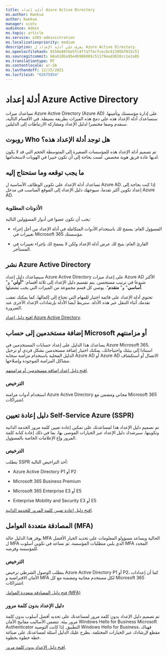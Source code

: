 ```yaml
---
title: أدلة إعداد Azure Active Directory
ms.author: Kwekua
author: Kwekua
manager: scotv
audience: Admin
ms.topic: article
ms.service: o365-administration
ms.localizationpriority: medium
description: تعرف على أدلة الإعداد ل Azure Active Directory.
ms.openlocfilehash: 0150e88f6e5fc4f7a77ecfcecbc61395bf015c51
ms.sourcegitcommit: b6ab10ba95e4b986065c51179ead3810cc1e2a85
ms.translationtype: MT
ms.contentlocale: ar-SA
ms.lasthandoff: 12/15/2021
ms.locfileid: "63575954"
---
```

# <a name="azure-active-directory-setup-guides"></a>أدلة إعداد Azure Active Directory

تساعدك ميزات Azure Active Directory (Azure AD) على إدارة مؤسستك وتأمينها. ستساعدك أدلة الإعداد هذه على دمج هذه الميزات بطريقة بسيطة. في الأقسام التالية، سنقدم وصفا مختصرا لدليل الإعداد ومشاركة الارتباطات إلى الدليلين.

## <a name="who-are-these-setup-guides-for"></a>روبوت Who هل توجد أدلة الإعداد هذه؟

تم تصميم أدلة الإعداد هذه للمؤسسات الصغيرة إلى المتوسطة الحجم التي قد لا يكون لديها عادة فريق هوية مخصص. لست بحاجة إلى أن تكون خبيرا في الهويات لاستخدامها.

## <a name="what-to-expect-and-what-youll-need"></a>ما يجب توقعه وما ستحتاج إليه

تساعدك أدلة الإعداد على تكوين الوظائف الأساسية ل Azure AD. إذا كنت بحاجة إلى إعداد تكوين أكثر تقدما، سيوجهك دليل الإعداد إلى الموقع المناسب في مدخل Azure AD.

### <a name="required-permissions"></a>الأذونات المطلوبة

يجب أن تكون عضوا في أدوار المسؤولين التالية:

- المسؤول العام: يسمح لك باستخدام الأدوات المتكاملة في أدلة الإعداد من أجل إجراء تغييرات في Microsoft 365 مؤسستك.

- القارئ العام: يتيح لك عرض أدلة الإعداد ولكن لا يسمح لك بإجراء تغييرات في المستأجر.

## <a name="azure-active-directory-deployment"></a>نشر Azure Active Directory  

سيساعدك دليل إعداد Azure Active Directory على إعداد ميزات Azure AD الأكثر شيوعا في ترتيب مستحسن. يتم تقسيم دليل الإعداد إلى ثلاثة أقسام: **"أولي**" و" **أساسي**" و" **متقدم**". يوصي كل قسم مجموعة من الميزات التي يجب تشغيلها.

تحتوي أدلة الإعداد على قائمة اختيار للمهام التي تحتاج إلى إكمالها، كما يمكنك تعقب تقدمك أثناء التنقل عبر هذه الأدلة. ستربط أيضا الأدلة بإرشادات الإعداد الأخرى عند الضرورة.

[افتح دليل إعداد Azure Active Directory](https://go.microsoft.com/fwlink/p/?linkid=2183427).

## <a name="add-or-sync-users-to-your-microsoft-account"></a>إضافة مستخدمين إلى حساب Microsoft أو مزامنتهم  

يساعدك هذا الدليل على إعداد حسابات المستخدمين في Azure Microsoft 365. استنادا إلى بيئتك واحتياجاتك، يمكنك اختيار إضافة مستخدمين بشكل فردي أو ترحيل الدليل المحلية باستخدام مزامنة سحابة Azure AD أو Azure AD الاتصال أو استكشاف مشاكل المزامنة الموجودة وإصلاحها.

[افتح دليل إعداد إضافة مستخدمين أو مزامنتهم](https://go.microsoft.com/fwlink/?linkid=2183349).

### <a name="licensing"></a>الترخيص

استخدام أدوات مزامنة Azure Active Directory مجاني ومضمن مع Microsoft 365 اشتراكات.

## <a name="azure-self-service-password-reset-sspr-guide"></a>دليل إعادة تعيين Self-Service Azure (SSPR)

تم تصميم دليل الإعداد هذا لمساعدتك على تمكين إعادة تعيين كلمة مرور الخدمة الذاتية وتكوينها. سيرشدك دليل الإعداد عبر الخيارات الموصى بها، بما في ذلك إعادة كتابة كلمة المرور وإع الإعلامات الخاصة بالمسؤول.

### <a name="licensing"></a>الترخيص

يتطلب SSPR أحد التراخيص التالية:

- Azure Active Directory P1 أو P2

- Microsoft 365 Business Premium

- Microsoft 365 Enterprise E3 أو E5  

- Enterprise Mobility and Security E3 أو E5

[افتح دليل إعادة تعيين كلمة المرور للخدمة الذاتية](https://go.microsoft.com/fwlink/p/?linkid=2183284).

## <a name="multi-factor-authentication-mfa"></a>المصادقة متعددة العوامل (MFA)

يوفر هذا الدليل حالة MFA الحالية ويساعد مسؤولو المعلومات على تحديد الخيار الأفضل ل MFA الذي يلبي متطلبات المؤسسة. ثم نساعد في تكوين أسلوب MFA المحدد للمؤسسة وفرضه.

### <a name="licensing"></a>الترخيص

يتطلب الوصول الشرطي ترخيص Azure Active Directory P1 أو P2، كما أن إعدادات الأمان الافتراضية و MFA لكل مستخدم مجانية ومضمنة مع كل Microsoft 365 اشتراكات.

[فتح دليل المصادقة متعددة العوامل (MFA)](https://go.microsoft.com/fwlink/?linkid=2183506)

### <a name="the-passwordless-setup-guide"></a>دليل الإعداد بدون كلمة مرور

تم تصميم دليل الإعداد بدون كلمة مرور لمساعدتك على تحديد أفضل أسلوب بدون كلمة مرور بيئة. تتضمن الأساليب مفاتيح الأمان Windows Hello for Business Microsoft Authenticator التطبيق. إذا كانت التوصية Windows Hello for Business، فهناك مقطع لإرشادك عبر الخيارات المختلفة. يطرح عليك الدليل أسئلة لمساعدتك على صياغة خطة خطوة بخطوة.

[افتح دليل الإعداد بدون كلمة مرور](https://go.microsoft.com/fwlink/?linkid=2183427).
